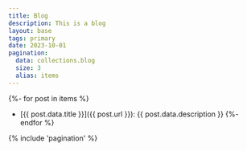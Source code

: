 ```yaml
---
title: Blog
description: This is a blog
layout: base
tags: primary
date: 2023-10-01
pagination:
  data: collections.blog
  size: 3
  alias: items
---
```


{%- for post in items %}

- [{{ post.data.title }}]({{ post.url }}): {{ post.data.description }}
  {%- endfor %}

{% include 'pagination' %}